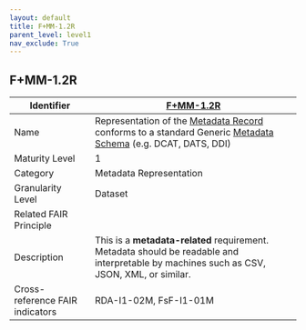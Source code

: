 ```yaml
---
layout: default
title: F+MM-1.2R
parent_level: level1
nav_exclude: True
---
```


## F+MM-1.2R

| Identifier | [F+MM-1.2R](https://github.com/FAIRplus/Data-Maturity/blob/indicator-definitions/docs/_indicators/B.%20F%2BMM-1.2R.md) |
| ---------- | ----------|
| Name | Representation of the [Metadata Record](https://fairplus.github.io/Data-Maturity/docs/Glossary/#metadata-record) conforms to a standard Generic [Metadata Schema](https://fairplus.github.io/Data-Maturity/docs/Glossary/#metadata-schema) (e.g. DCAT, DATS, DDI) |
| Maturity Level | 1 |
| Category | Metadata Representation |
| Granularity Level | Dataset |
| Related FAIR Principle | |
| Description |  This is a **metadata-related** requirement. Metadata should be readable and interpretable by machines such as CSV, JSON, XML, or similar. |
| Cross-reference FAIR indicators | RDA-I1-02M, FsF-I1-01M |
